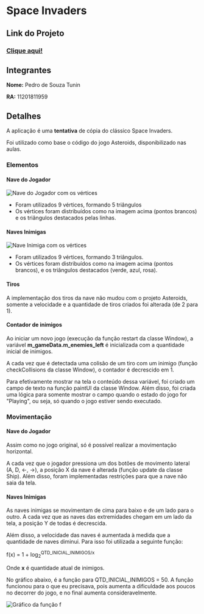 # Space Invaders

## Link do Projeto

### [Clique aqui!](https://pedrotunin.github.io/CG/spaceinvaders/)

## Integrantes

**Nome:** Pedro de Souza Tunin

**RA:** 11201811959

## Detalhes

A aplicação é uma **tentativa** de cópia do clássico Space Invaders.

Foi utilizado como base o código do jogo Asteroids, disponibilizado nas aulas.

### Elementos

#### Nave do Jogador
![Nave do Jogador com os vértices](https://cdn.discordapp.com/attachments/561391859411451916/904495767937490964/unknown.png)

- Foram utilizados 9 vértices, formando 5 triângulos
- Os vértices foram distribuídos como na imagem acima (pontos brancos) e os triângulos destacados pelas linhas.

#### Naves Inimigas
![Nave Inimiga com os vértices](https://cdn.discordapp.com/attachments/561391859411451916/904500076620173362/unknown.png)

 - Foram utilizados 9 vértices, formando 3 triângulos.
 - Os vértices foram distribuídos como na imagem acima (pontos brancos), e os triângulos destacados (verde, azul, rosa).

#### Tiros

A implementação dos tiros da nave não mudou com o projeto Asteroids, somente a velocidade e a quantidade de tiros criados foi alterada (de 2 para 1).

#### Contador de inimigos

Ao iniciar um novo jogo (execução da função restart da classe Window), a variável **m_gameData.m_enemies_left** é inicializada com a quantidade inicial de inimigos.

A cada vez que é detectada uma colisão de um tiro com um inimigo (função checkCollisions da classe Window), o contador é decrescido em 1.

Para efetivamente mostrar na tela o conteúdo dessa variável, foi criado um campo de texto na função paintUI da classe Window. Além disso, foi criada uma lógica para somente mostrar o campo quando o estado do jogo for "Playing", ou seja, só quando o jogo estiver sendo executado.

### Movimentação

#### Nave do Jogador

Assim como no jogo original, só é possível realizar a movimentação horizontal.

A cada vez que o jogador pressiona um dos botões de movimento lateral (A, D, <-, ->), a posição X da nave é alterada (função update da classe Ship). Além disso, foram implementadas restrições para que a nave não saia da tela.

#### Naves Inimigas

As naves inimigas se movimentam de cima para baixo e de um lado para o outro. A cada vez que as naves das extremidades chegam em um lado da tela, a posição Y de todas é decrescida.

Além disso, a velocidade das naves é aumentada à medida que a quantidade de naves diminui. Para isso foi utilizada a seguinte função:

f(x) = 1 + log<sub>2</sub><sup>QTD_INICIAL_INIMIGOS/x</sup>

Onde **x** é quantidade atual de inimigos.

No gráfico abaixo, é a função para QTD_INICIAL_INIMIGOS = 50. A função funcionou para o que eu precisava, pois aumenta a dificuldade aos poucos no decorrer do jogo, e no final aumenta consideravelmente.

![Gráfico da função f](https://cdn.discordapp.com/attachments/715747590578110486/1163653613399330917/image.png)
